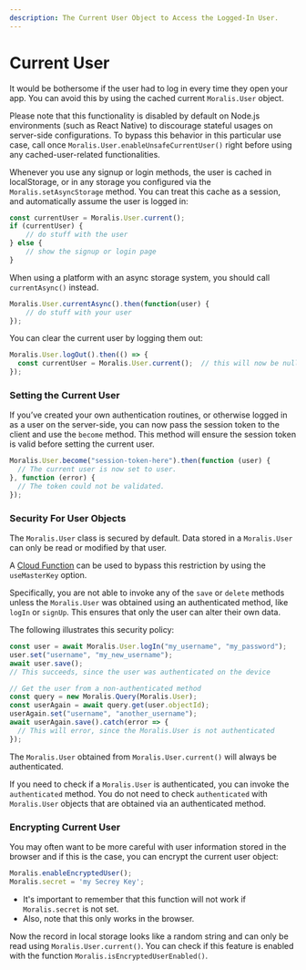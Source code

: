 ```yaml
---
description: The Current User Object to Access the Logged-In User.
---
```


# Current User

It would be bothersome if the user had to log in every time they open your app. You can avoid this by using the cached current `Moralis.User` object.

Please note that this functionality is disabled by default on Node.js environments (such as React Native) to discourage stateful usages on server-side configurations. To bypass this behavior in this particular use case, call once `Moralis.User.enableUnsafeCurrentUser()` right before using any cached-user-related functionalities.

Whenever you use any signup or login methods, the user is cached in localStorage, or in any storage you configured via the `Moralis.setAsyncStorage` method. You can treat this cache as a session, and automatically assume the user is logged in:

```javascript
const currentUser = Moralis.User.current();
if (currentUser) {
    // do stuff with the user
} else {
    // show the signup or login page
}
```

When using a platform with an async storage system, you should call `currentAsync()` instead.

```javascript
Moralis.User.currentAsync().then(function(user) {
    // do stuff with your user
});
```

You can clear the current user by logging them out:

```javascript
Moralis.User.logOut().then(() => {
  const currentUser = Moralis.User.current();  // this will now be null
});
```

### Setting the Current User

If you’ve created your own authentication routines, or otherwise logged in as a user on the server-side, you can now pass the session token to the client and use the `become` method. This method will ensure the session token is valid before setting the current user.

```javascript
Moralis.User.become("session-token-here").then(function (user) {
  // The current user is now set to user.
}, function (error) {
  // The token could not be validated.
});
```

### Security For User Objects

The `Moralis.User` class is secured by default. Data stored in a `Moralis.User` can only be read or modified by that user. 

A [Cloud Function](../cloud-code/cloud-functions.md#using-the-master-key-in-cloud-code) can be used to bypass this restriction by using the `useMasterKey` option.

Specifically, you are not able to invoke any of the `save` or `delete` methods unless the `Moralis.User` was obtained using an authenticated method, like `logIn` or `signUp`. This ensures that only the user can alter their own data.

The following illustrates this security policy:

```javascript
const user = await Moralis.User.logIn("my_username", "my_password");
user.set("username", "my_new_username");
await user.save();
// This succeeds, since the user was authenticated on the device

// Get the user from a non-authenticated method
const query = new Moralis.Query(Moralis.User);
const userAgain = await query.get(user.objectId);
userAgain.set("username", "another_username");
await userAgain.save().catch(error => {
  // This will error, since the Moralis.User is not authenticated
});
```

The `Moralis.User` obtained from `Moralis.User.current()` will always be authenticated.

If you need to check if a `Moralis.User` is authenticated, you can invoke the `authenticated` method. You do not need to check `authenticated` with `Moralis.User` objects that are obtained via an authenticated method.

### Encrypting Current User

You may often want to be more careful with user information stored in the browser and if this is the case, you can encrypt the current user object:

```javascript
Moralis.enableEncryptedUser();
Moralis.secret = 'my Secrey Key';
```

* It's important to remember that this function will not work if `Moralis.secret` is not set.
* Also, note that this only works in the browser.

Now the record in local storage looks like a random string and can only be read using `Moralis.User.current()`. You can check if this feature is enabled with the function `Moralis.isEncryptedUserEnabled()`.
